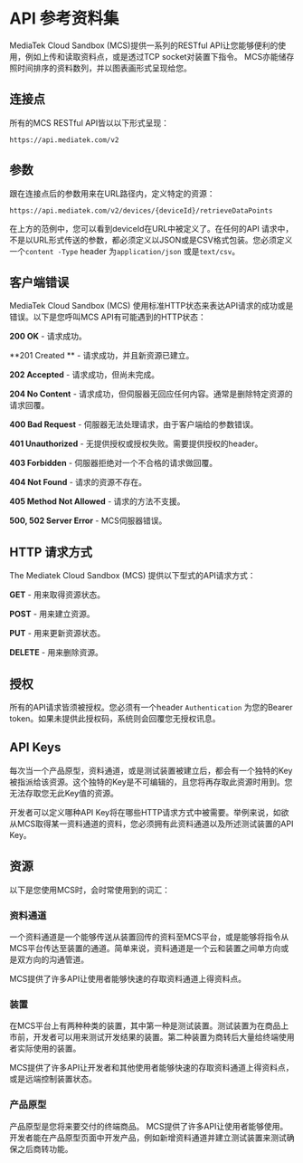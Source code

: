 # API 参考资料集

MediaTek Cloud Sandbox (MCS)提供一系列的RESTful API让您能够便利的使用，例如上传和读取资料点，或是透过TCP socket对装置下指令。 MCS亦能储存照时间排序的资料数列，并以图表画形式呈现给您。

## 连接点

所有的MCS RESTful API皆以以下形式呈现：

```
https://api.mediatek.com/v2
```

## 参数

跟在连接点后的参数用来在URL路径内，定义特定的资源：

```
https://api.mediatek.com/v2/devices/{deviceId}/retrieveDataPoints

```
在上方的范例中，您可以看到deviceId在URL中被定义了。在任何的API 请求中，不是以URL形式传送的参数，都必须定义以JSON或是CSV格式包装。您必须定义一个`content -Type` header 为`application/json` 或是`text/csv`。


## 客户端错误

MediaTek Cloud Sandbox (MCS) 使用标准HTTP状态来表达API请求的成功或是错误。以下是您呼叫MCS API有可能遇到的HTTP状态：

**200 OK** - 请求成功。

**201 Created ** - 请求成功，并且新资源已建立。

**202 Accepted** - 请求成功，但尚未完成。

**204 No Content** - 请求成功，但伺服器无回应任何内容。通常是删除特定资源的请求回覆。

**400 Bad Request** - 伺服器无法处理请求，由于客户端给的参数错误。

**401 Unauthorized** - 无提供授权或授权失败。需要提供授权的header。

**403 Forbidden** - 伺服器拒绝对一个不合格的请求做回覆。

**404 Not Found** - 请求的资源不存在。

**405 Method Not Allowed** - 请求的方法不支援。

**500, 502 Server Error** - MCS伺服器错误。


## HTTP 请求方式

The Mediatek Cloud Sandbox (MCS) 提供以下型式的API请求方式：


**GET** - 用来取得资源状态。

**POST** - 用来建立资源。

**PUT** - 用来更新资源状态。

**DELETE** - 用来删除资源。



##  授权

所有的API请求皆须被授权。您必须有一个header `Authentication` 为您的Bearer token。如果未提供此授权码，系统则会回覆您无授权讯息。

## API Keys

每次当一个产品原型，资料通道，或是测试装置被建立后，都会有一个独特的Key被指派给该资源。这个独特的Key是不可编辑的，且您将再存取此资源时用到。您无法存取您无此Key值的资源。

开发者可以定义哪种API Key将在哪些HTTP请求方式中被需要。举例来说，如欲从MCS取得某一资料通道的资料，您必须拥有此资料通道以及所述测试装置的API Key。


## 资源

以下是您使用MCS时，会时常使用到的词汇：


### 资料通道

一个资料通道是一个能够传送从装置回传的资料至MCS平台，或是能够将指令从MCS平台传达至装置的通道。简单来说，资料通道是一个云和装置之间单方向或是双方向的沟通管道。

MCS提供了许多API让使用者能够快速的存取资料通道上得资料点。

### 装置

在MCS平台上有两种种类的装置，其中第一种是测试装置。测试装置为在商品上市前，开发者可以用来测试开发结果的装置。第二种装置为商转后大量给终端使用者实际使用的装置。

MCS提供了许多API让开发者和其他使用者能够快速的存取资料通道上得资料点，或是远端控制装置状态。

### 产品原型

产品原型是您将来要交付的终端商品。 MCS提供了许多API让使用者能够使用。开发者能在产品原型页面中开发产品，例如新增资料通道并建立测试装置来测试确保之后商转功能。


